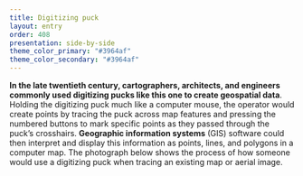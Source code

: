 ```yaml
---
title: Digitizing puck
layout: entry
order: 408
presentation: side-by-side
theme_color_primary: "#3964af"
theme_color_secondary: "#3964af"
---
```


**In the late twentieth century, cartographers, architects, and engineers commonly used digitizing pucks like this one to create geospatial data**. Holding the digitizing puck much like a computer mouse, the operator would create points by tracing the puck across map features and pressing the numbered buttons to mark specific points as they passed through the puck’s crosshairs. **Geographic information systems** (GIS) software could then interpret and display this information as points, lines, and polygons in a computer map. The photograph below shows the process of how someone would use a digitizing puck when tracing an existing map or aerial image.